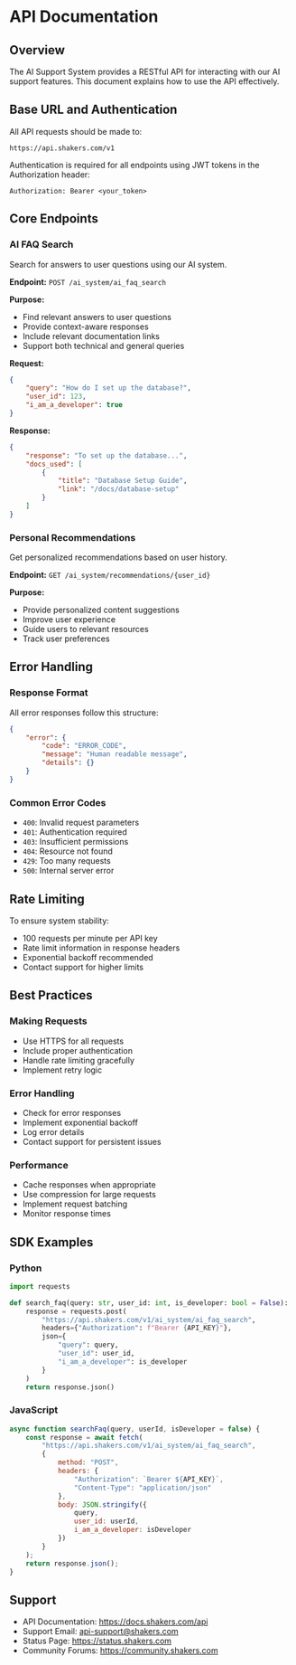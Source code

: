 # API Documentation

## Overview
The AI Support System provides a RESTful API for interacting with our AI support features. This document explains how to use the API effectively.

## Base URL and Authentication
All API requests should be made to:
```
https://api.shakers.com/v1
```

Authentication is required for all endpoints using JWT tokens in the Authorization header:
```
Authorization: Bearer <your_token>
```

## Core Endpoints

### AI FAQ Search
Search for answers to user questions using our AI system.

**Endpoint:** `POST /ai_system/ai_faq_search`

**Purpose:**
- Find relevant answers to user questions
- Provide context-aware responses
- Include relevant documentation links
- Support both technical and general queries

**Request:**
```json
{
    "query": "How do I set up the database?",
    "user_id": 123,
    "i_am_a_developer": true
}
```

**Response:**
```json
{
    "response": "To set up the database...",
    "docs_used": [
        {
            "title": "Database Setup Guide",
            "link": "/docs/database-setup"
        }
    ]
}
```

### Personal Recommendations
Get personalized recommendations based on user history.

**Endpoint:** `GET /ai_system/recommendations/{user_id}`

**Purpose:**
- Provide personalized content suggestions
- Improve user experience
- Guide users to relevant resources
- Track user preferences

## Error Handling

### Response Format
All error responses follow this structure:
```json
{
    "error": {
        "code": "ERROR_CODE",
        "message": "Human readable message",
        "details": {}
    }
}
```

### Common Error Codes
- `400`: Invalid request parameters
- `401`: Authentication required
- `403`: Insufficient permissions
- `404`: Resource not found
- `429`: Too many requests
- `500`: Internal server error

## Rate Limiting
To ensure system stability:
- 100 requests per minute per API key
- Rate limit information in response headers
- Exponential backoff recommended
- Contact support for higher limits

## Best Practices

### Making Requests
- Use HTTPS for all requests
- Include proper authentication
- Handle rate limiting gracefully
- Implement retry logic

### Error Handling
- Check for error responses
- Implement exponential backoff
- Log error details
- Contact support for persistent issues

### Performance
- Cache responses when appropriate
- Use compression for large requests
- Implement request batching
- Monitor response times

## SDK Examples

### Python
```python
import requests

def search_faq(query: str, user_id: int, is_developer: bool = False):
    response = requests.post(
        "https://api.shakers.com/v1/ai_system/ai_faq_search",
        headers={"Authorization": f"Bearer {API_KEY}"},
        json={
            "query": query,
            "user_id": user_id,
            "i_am_a_developer": is_developer
        }
    )
    return response.json()
```

### JavaScript
```javascript
async function searchFaq(query, userId, isDeveloper = false) {
    const response = await fetch(
        "https://api.shakers.com/v1/ai_system/ai_faq_search",
        {
            method: "POST",
            headers: {
                "Authorization": `Bearer ${API_KEY}`,
                "Content-Type": "application/json"
            },
            body: JSON.stringify({
                query,
                user_id: userId,
                i_am_a_developer: isDeveloper
            })
        }
    );
    return response.json();
}
```

## Support
- API Documentation: https://docs.shakers.com/api
- Support Email: api-support@shakers.com
- Status Page: https://status.shakers.com
- Community Forums: https://community.shakers.com 